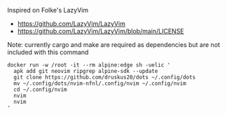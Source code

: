 
Inspired on Folke's LazyVim
* https://github.com/LazyVim/LazyVim
* https://github.com/LazyVim/LazyVim/blob/main/LICENSE

Note: currently cargo and make are required as dependencies but are not included with this command

```
docker run -w /root -it --rm alpine:edge sh -uelic '
  apk add git neovim ripgrep alpine-sdk --update
  git clone https://github.com/druskus20/dots ~/.config/dots
  mv ~/.config/dots/nvim-nfnl/.config/nvim ~/.config/nvim
  cd ~/.config/nvim
  nvim
  nvim
'
```
